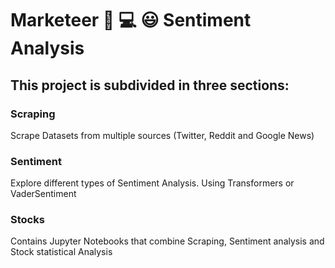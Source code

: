 # Marketeer :mag_right: :computer: :smiley: Sentiment Analysis

## This project is subdivided in three sections:
### Scraping
Scrape Datasets from multiple sources (Twitter, Reddit and Google News)  
### Sentiment
Explore different types of Sentiment Analysis. Using Transformers or VaderSentiment
### Stocks
Contains Jupyter Notebooks that combine Scraping, Sentiment analysis and Stock statistical Analysis
